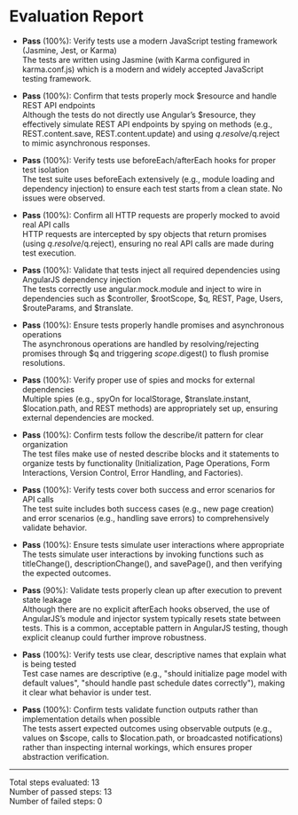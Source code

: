 # Evaluation Report

- **Pass** (100%): Verify tests use a modern JavaScript testing framework (Jasmine, Jest, or Karma)  
  The tests are written using Jasmine (with Karma configured in karma.conf.js) which is a modern and widely accepted JavaScript testing framework.

- **Pass** (100%): Confirm that tests properly mock $resource and handle REST API endpoints  
  Although the tests do not directly use Angular’s $resource, they effectively simulate REST API endpoints by spying on methods (e.g., REST.content.save, REST.content.update) and using $q.resolve/$q.reject to mimic asynchronous responses.

- **Pass** (100%): Verify tests use beforeEach/afterEach hooks for proper test isolation  
  The test suite uses beforeEach extensively (e.g., module loading and dependency injection) to ensure each test starts from a clean state. No issues were observed.

- **Pass** (100%): Confirm all HTTP requests are properly mocked to avoid real API calls  
  HTTP requests are intercepted by spy objects that return promises (using $q.resolve/$q.reject), ensuring no real API calls are made during test execution.

- **Pass** (100%): Validate that tests inject all required dependencies using AngularJS dependency injection  
  The tests correctly use angular.mock.module and inject to wire in dependencies such as $controller, $rootScope, $q, REST, Page, Users, $routeParams, and $translate.

- **Pass** (100%): Ensure tests properly handle promises and asynchronous operations  
  The asynchronous operations are handled by resolving/rejecting promises through $q and triggering $scope.$digest() to flush promise resolutions.

- **Pass** (100%): Verify proper use of spies and mocks for external dependencies  
  Multiple spies (e.g., spyOn for localStorage, $translate.instant, $location.path, and REST methods) are appropriately set up, ensuring external dependencies are mocked.

- **Pass** (100%): Confirm tests follow the describe/it pattern for clear organization  
  The test files make use of nested describe blocks and it statements to organize tests by functionality (Initialization, Page Operations, Form Interactions, Version Control, Error Handling, and Factories).

- **Pass** (100%): Verify tests cover both success and error scenarios for API calls  
  The test suite includes both success cases (e.g., new page creation) and error scenarios (e.g., handling save errors) to comprehensively validate behavior.

- **Pass** (100%): Ensure tests simulate user interactions where appropriate  
  The tests simulate user interactions by invoking functions such as titleChange(), descriptionChange(), and savePage(), and then verifying the expected outcomes.

- **Pass** (90%): Validate tests properly clean up after execution to prevent state leakage  
  Although there are no explicit afterEach hooks observed, the use of AngularJS’s module and injector system typically resets state between tests. This is a common, acceptable pattern in AngularJS testing, though explicit cleanup could further improve robustness.

- **Pass** (100%): Verify tests use clear, descriptive names that explain what is being tested  
  Test case names are descriptive (e.g., "should initialize page model with default values", "should handle past schedule dates correctly"), making it clear what behavior is under test.

- **Pass** (100%): Confirm tests validate function outputs rather than implementation details when possible  
  The tests assert expected outcomes using observable outputs (e.g., values on $scope, calls to $location.path, or broadcasted notifications) rather than inspecting internal workings, which ensures proper abstraction verification.

---

Total steps evaluated: 13  
Number of passed steps: 13  
Number of failed steps: 0